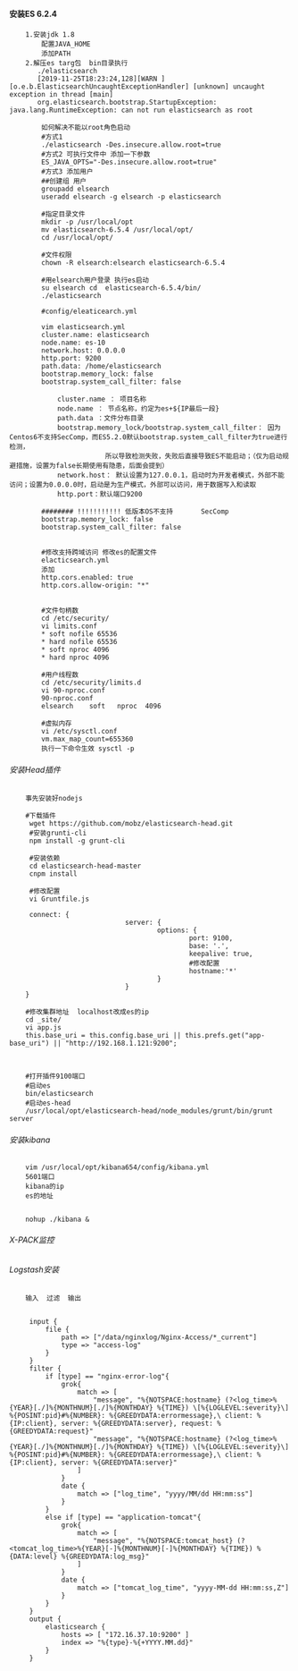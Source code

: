 
#### 安装ES 6.2.4
        
        1.安装jdk 1.8
            配置JAVA_HOME
            添加PATH
        2.解压es targ包  bin目录执行
           ./elasticsearch
           [2019-11-25T18:23:24,128][WARN ][o.e.b.ElasticsearchUncaughtExceptionHandler] [unknown] uncaught exception in thread [main]
           org.elasticsearch.bootstrap.StartupException: java.lang.RuntimeException: can not run elasticsearch as root
            
            如何解决不能以root角色启动 
            #方式1
            ./elasticsearch -Des.insecure.allow.root=true  
            #方式2 可执行文件中 添加一下参数
            ES_JAVA_OPTS="-Des.insecure.allow.root=true"  
            #方式3 添加用户
            ##创建组 用户
            groupadd elsearch
            useradd elsearch -g elsearch -p elasticsearch

            #指定目录文件
            mkdir -p /usr/local/opt
            mv elasticsearch-6.5.4 /usr/local/opt/
            cd /usr/local/opt/

            #文件权限
            chown -R elsearch:elsearch elasticsearch-6.5.4

            #用elsearch用户登录 执行es启动
            su elsearch cd  elasticsearch-6.5.4/bin/
            ./elasticsearch

            #config/eleaticearch.yml 
            
            vim elasticsearch.yml
            cluster.name: elasticsearch 
            node.name: es-10
            network.host: 0.0.0.0
            http.port: 9200
            path.data: /home/elasticsearch
            bootstrap.memory_lock: false
            bootstrap.system_call_filter: false
            
                cluster.name ： 项目名称
                node.name ： 节点名称，约定为es+${IP最后一段}
                path.data ：文件分布目录
                bootstrap.memory_lock/bootstrap.system_call_filter： 因为Centos6不支持SecComp，而ES5.2.0默认bootstrap.system_call_filter为true进行检测，
                            所以导致检测失败，失败后直接导致ES不能启动；（仅为启动规避措施，设置为false长期使用有隐患，后面会提到）
                network.host： 默认设置为127.0.0.1，启动时为开发者模式，外部不能访问；设置为0.0.0.0时，启动是为生产模式，外部可以访问，用于数据写入和读取
                http.port：默认端口9200
            
            ######## !!!!!!!!!!! 低版本OS不支持       SecComp     
            bootstrap.memory_lock: false
            bootstrap.system_call_filter: false
            
         
            #修改支持跨域访问 修改es的配置文件
            elacticsearch.yml
            添加
            http.cors.enabled: true
            http.cors.allow-origin: "*"
            
            
            #文件句柄数
            cd /etc/security/
            vi limits.conf
            * soft nofile 65536
            * hard nofile 65536
            * soft nproc 4096
            * hard nproc 4096
            
            #用户线程数
            cd /etc/security/limits.d
            vi 90-nproc.conf
            90-nproc.conf
            elsearch    soft   nproc  4096
            
            #虚拟内存
            vi /etc/sysctl.conf
            vm.max_map_count=655360
            执行一下命令生效 sysctl -p
            
          


            
###### 安装Head插件
        事先安装好nodejs
        
        #下载插件
         wget https://github.com/mobz/elasticsearch-head.git
         #安装grunti-cli
         npm install -g grunt-cli
         
         #安装依赖
         cd elasticsearch-head-master
         cnpm install
         
         #修改配置
         vi Gruntfile.js
         
         connect: {
                                 server: {
                                         options: {
                                                 port: 9100,
                                                 base: '.',
                                                 keepalive: true,
                                                 #修改配置
                                                 hostname:'*'
                                         }
                                 }
        }
        
        #修改集群地址  localhost改成es的ip
        cd _site/
        vi app.js
        this.base_uri = this.config.base_uri || this.prefs.get("app-base_uri") || "http://192.168.1.121:9200";

     
        
        #打开插件9100端口
        #启动es
        bin/elasticsearch
        #启动es-head
        /usr/local/opt/elasticsearch-head/node_modules/grunt/bin/grunt server

        

###### 安装kibana

        vim /usr/local/opt/kibana654/config/kibana.yml
        5601端口
        kibana的ip
        es的地址
        
        
        nohup ./kibana &

###### X-PACK监控
        
###### Logstash安装   
        输入  过滤  输出
     
     
         input {
             file {
                 path => ["/data/nginxlog/Nginx-Access/*_current"]
                 type => "access-log"
             }
         }
         filter {
             if [type] == "nginx-error-log"{
                 grok{
                     match => [
                         "message", "%{NOTSPACE:hostname} (?<log_time>%{YEAR}[./]%{MONTHNUM}[./]%{MONTHDAY} %{TIME}) \[%{LOGLEVEL:severity}\] %{POSINT:pid}#%{NUMBER}: %{GREEDYDATA:errormessage},\ client: %{IP:client}, server: %{GREEDYDATA:server}, request: %{GREEDYDATA:request}"
                         "message", "%{NOTSPACE:hostname} (?<log_time>%{YEAR}[./]%{MONTHNUM}[./]%{MONTHDAY} %{TIME}) \[%{LOGLEVEL:severity}\] %{POSINT:pid}#%{NUMBER}: %{GREEDYDATA:errormessage},\ client: %{IP:client}, server: %{GREEDYDATA:server}"
                     ]
                 }
                 date {
                     match => ["log_time", "yyyy/MM/dd HH:mm:ss"]
                 }
             }
             else if [type] == "application-tomcat"{
                 grok{
                     match => [
                         "message", "%{NOTSPACE:tomcat_host} (?<tomcat_log_time>%{YEAR}[-]%{MONTHNUM}[-]%{MONTHDAY} %{TIME}) %{DATA:level} %{GREEDYDATA:log_msg}"
                     ]
                 }
                 date {
                     match => ["tomcat_log_time", "yyyy-MM-dd HH:mm:ss,Z"]
                 }
             }
         }
         output {
             elasticsearch {
                 hosts => [ "172.16.37.10:9200" ]
                 index => "%{type}-%{+YYYY.MM.dd}"
             }
         }


            
            
